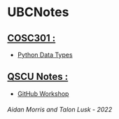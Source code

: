 # UBCNotes
## [COSC301 :](COSC301)
- [Python Data Types](COSC301/Python_Data_Types.md)

## [QSCU Notes :](/QSCU_Notes/)
- [GitHub Workshop](QSCU_Notes/GitHub_Workshop.md)

###### Aidan Morris and Talon Lusk - 2022